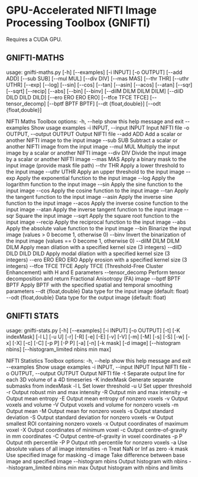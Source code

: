 
# GPU-Accelerated NIFTI Image Processing Toolbox (GNIFTI)

Requires a CUDA GPU.

## GNIFTI-MATHS
usage: gnifti-maths.py [-h] [--examples] [-i INPUT] [-o OUTPUT]
        [--add ADD] [--sub SUB] [--mul MUL] [--div DIV] [--mas MAS] [--thr THR] [--uthr UTHR]
        [--exp] [--log] [--sin] [--cos] [--tan] [--asin] [--acos] [--atan] [--sqr] [--sqrt]
        [--recip] [--abs] [--bin] [--binv] [--dilM DILM DILM DILM] [--dilD DILD DILD DILD]
        [--ero ERO ERO ERO] [--tfce TFCE TFCE] [--tensor_decomp] [--bptf BPTF BPTF]
        [--dt {float,double}] [--odt {float,double}]

NIFTI Maths Toolbox
options:
 -h, --help          show this help message and exit
 --examples          Show usage examples
 -i INPUT, --input INPUT
                     Input NIFTI file
 -o OUTPUT, --output OUTPUT
                     Output NIFTI file
 --add ADD           Add a scalar or another NIFTI image to the input image
 --sub SUB           Subtract a scalar or another NIFTI image from the input image
 --mul MUL           Multiply the input image by a scalar or another NIFTI image
 --div DIV           Divide the input image by a scalar or another NIFTI image
 --mas MAS           Apply a binary mask to the input image (provide mask file path)
 --thr THR           Apply a lower threshold to the input image
 --uthr UTHR         Apply an upper threshold to the input image
 --exp               Apply the exponential function to the input image
 --log               Apply the logarithm function to the input image
 --sin               Apply the sine function to the input image
 --cos               Apply the cosine function to the input image
 --tan               Apply the tangent function to the input image
 --asin              Apply the inverse sine function to the input image
 --acos              Apply the inverse cosine function to the input image
 --atan              Apply the inverse tangent function to the input image
 --sqr               Square the input image
 --sqrt              Apply the square root function to the input image
 --recip             Apply the reciprocal function to the input image
 --abs               Apply the absolute value function to the input image
 --bin               Binarize the input image (values > 0 become 1, otherwise 0)
 --binv              Invert the binarization of the input image (values == 0 become 1, otherwise 0)
 --dilM DILM DILM DILM
                     Apply mean dilation with a specified kernel size (3 integers)
 --dilD DILD DILD DILD
                     Apply modal dilation with a specified kernel size (3 integers)
 --ero ERO ERO ERO   Apply erosion with a specified kernel size (3 integers)
 --tfce TFCE TFCE    Apply TFCE (Threshold-Free Cluster Enhancement) with H and E parameters
 --tensor_decomp     Perform tensor decomposition and return Fractional Anisotropy (FA) image
 --bptf BPTF BPTF    Apply BPTF with the specified spatial and temporal smoothing parameters
 --dt {float,double} Data type for the input image (default: float)
 --odt {float,double} Data type for the output image (default: float)

## GNIFTI STATS
usage: gnifti-stats.py [-h] [--examples] [-i INPUT] [-o OUTPUT] [-t] [-K indexMask] [-l L] [-u U] [-r] [-R] [-e] [-E] [-v] [-V] [-m] [-M] [-s] [-S] [-w] [-x] [-X] [-c] [-C] [-p P] [-P P] [-a] [-n] [-k mask] [-d image] [--histogram nbins]
            [--histogram_limited nbins min max]

NIFTI Statistics Toolbox
options:
 -h, --help                      show this help message and exit
 --examples                      Show usage examples
 -i INPUT, --input INPUT         Input NIFTI file
 -o OUTPUT, --output OUTPUT      Output NIFTI file
 -t                              Separate output line for each 3D volume of a 4D timeseries
 -K indexMask                    Generate separate submasks from indexMask
 -l L                            Set lower threshold
 -u U                            Set upper threshold
 -r                              Output robust min and max intensity
 -R                              Output min and max intensity
 -e                              Output mean entropy
 -E                              Output mean entropy of nonzero voxels
 -v                              Output voxels and volume
 -V                              Output voxels and volume for nonzero voxels
 -m                              Output mean
 -M                              Output mean for nonzero voxels
 -s                              Output standard deviation
 -S                              Output standard deviation for nonzero voxels
 -w                              Output smallest ROI containing nonzero voxels
 -x                              Output coordinates of maximum voxel
 -X                              Output coordinates of minimum voxel
 -c                              Output centre-of-gravity in mm coordinates
 -C                              Output centre-of-gravity in voxel coordinates
 -p P                            Output nth percentile
 -P P                            Output nth percentile for nonzero voxels
 -a                              Use absolute values of all image intensities
 -n                              Treat NaN or Inf as zero
 -k mask                         Use specified image for masking
 -d image                        Take difference between base image and specified image
 --histogram nbins               Output histogram with nbins
 --histogram_limited nbins min max
                                 Output histogram with nbins and limits
